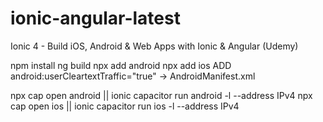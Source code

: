 # ionic-angular-latest

Ionic 4 - Build iOS, Android & Web Apps with Ionic & Angular (Udemy)

npm install
ng build
npx add android
npx add ios
ADD android:userCleartextTraffic="true" -> AndroidManifest.xml

npx cap open android || ionic capacitor run android -l --address IPv4
npx cap open ios || ionic capacitor run ios -l --address IPv4
